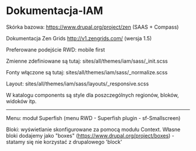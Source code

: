 # Dokumentacja-IAM

Skórka bazowa:
https://www.drupal.org/project/zen
(SAAS + Compass)

Dokumentacja Zen Grids
http://v1.zengrids.com/ (wersja 1.5)

Preferowane podejście RWD: mobile first

Zmienne zdefiniowane są tutaj: sites/all/themes/iam/sass/_init.scss

Fonty włączone są tutaj: sites/all/themes/iam/sass/_normalize.scss

Layout: sites/all/themes/iam/sass/layouts/_responsive.scss

W katalogu components są style dla poszczególnych regionów, bloków, widoków itp.

--------------------------------------------------------------------------------------

Menu: moduł Superfish (menu RWD - Superfish plugin - sf-Smallscreen)

Bloki: wyświetlanie skonfigurowane za pomocą modułu Context. Własne bloki dodajemy jako "boxes" (https://www.drupal.org/project/boxes) - statamy się nie korzystać z drupalowego 'block'
